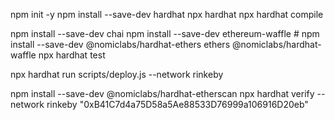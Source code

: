 npm init -y
npm install --save-dev hardhat
npx hardhat
npx hardhat compile

npm install --save-dev chai
npm install --save-dev ethereum-waffle #
npm install --save-dev @nomiclabs/hardhat-ethers ethers @nomiclabs/hardhat-waffle
npx hardhat test

npx hardhat run scripts/deploy.js --network rinkeby

npm install --save-dev @nomiclabs/hardhat-etherscan
npx hardhat verify --network rinkeby "0xB41C7d4a75D58a5Ae88533D76999a106916D20eb"